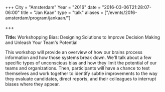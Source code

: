 +++
City = "Amsterdam"
Year = "2016"
date = "2016-03-06T21:28:07-06:00"
title = "Jan Kaan"
type = "talk"
aliases = ["/events/2016-amsterdam/program/jankaan/"]

+++

<div class="span-15">
  <div class="span-15 last ">
  <p><strong>Title:</strong>
  Workshopping Bias: Designing Solutions to Improve Decision Making and Unleash Your Team's Potential
</p>

<p>This workshop will provide an overview of how our brains process information and how those systems break down. We'll talk about a few specific types of unconscious bias and how they limit the potential of our teams and organizations. Then, participants will have a chance to test themselves and work together to identify subtle improvements to the way they evaluate candidates, direct reports, and their colleagues to interrupt biases where they appear.
</p>

  </div>
</div>
